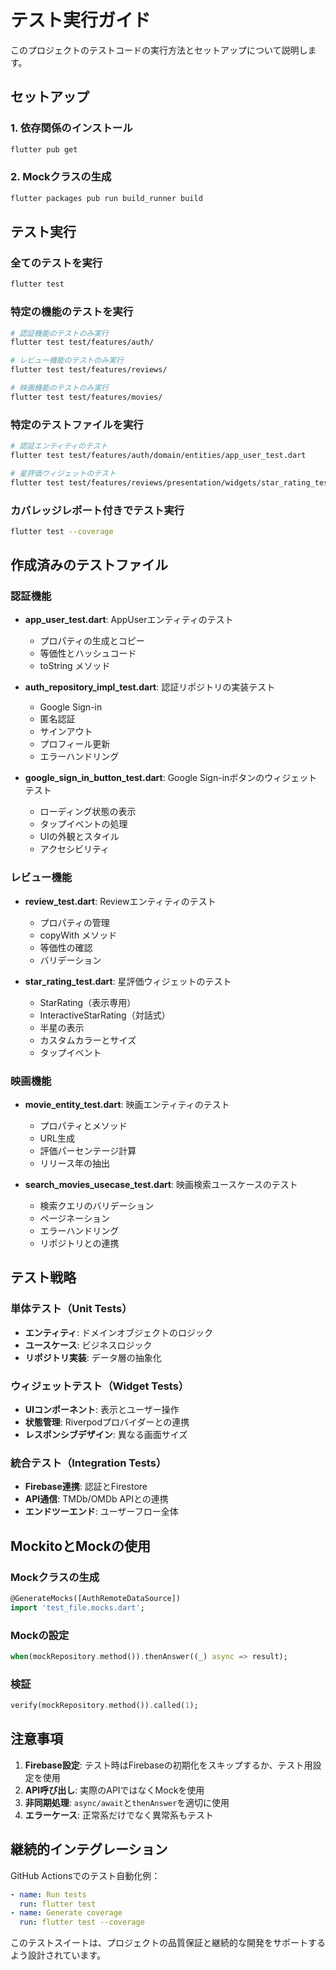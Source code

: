 # テスト実行ガイド

このプロジェクトのテストコードの実行方法とセットアップについて説明します。

## セットアップ

### 1. 依存関係のインストール
```bash
flutter pub get
```

### 2. Mockクラスの生成
```bash
flutter packages pub run build_runner build
```

## テスト実行

### 全てのテストを実行
```bash
flutter test
```

### 特定の機能のテストを実行
```bash
# 認証機能のテストのみ実行
flutter test test/features/auth/

# レビュー機能のテストのみ実行
flutter test test/features/reviews/

# 映画機能のテストのみ実行
flutter test test/features/movies/
```

### 特定のテストファイルを実行
```bash
# 認証エンティティのテスト
flutter test test/features/auth/domain/entities/app_user_test.dart

# 星評価ウィジェットのテスト
flutter test test/features/reviews/presentation/widgets/star_rating_test.dart
```

### カバレッジレポート付きでテスト実行
```bash
flutter test --coverage
```

## 作成済みのテストファイル

### 認証機能
- **app_user_test.dart**: AppUserエンティティのテスト
  - プロパティの生成とコピー
  - 等価性とハッシュコード
  - toString メソッド

- **auth_repository_impl_test.dart**: 認証リポジトリの実装テスト
  - Google Sign-in
  - 匿名認証
  - サインアウト
  - プロフィール更新
  - エラーハンドリング

- **google_sign_in_button_test.dart**: Google Sign-inボタンのウィジェットテスト
  - ローディング状態の表示
  - タップイベントの処理
  - UIの外観とスタイル
  - アクセシビリティ

### レビュー機能
- **review_test.dart**: Reviewエンティティのテスト
  - プロパティの管理
  - copyWith メソッド
  - 等価性の確認
  - バリデーション

- **star_rating_test.dart**: 星評価ウィジェットのテスト
  - StarRating（表示専用）
  - InteractiveStarRating（対話式）
  - 半星の表示
  - カスタムカラーとサイズ
  - タップイベント

### 映画機能
- **movie_entity_test.dart**: 映画エンティティのテスト
  - プロパティとメソッド
  - URL生成
  - 評価パーセンテージ計算
  - リリース年の抽出

- **search_movies_usecase_test.dart**: 映画検索ユースケースのテスト
  - 検索クエリのバリデーション
  - ページネーション
  - エラーハンドリング
  - リポジトリとの連携

## テスト戦略

### 単体テスト（Unit Tests）
- **エンティティ**: ドメインオブジェクトのロジック
- **ユースケース**: ビジネスロジック
- **リポジトリ実装**: データ層の抽象化

### ウィジェットテスト（Widget Tests）
- **UIコンポーネント**: 表示とユーザー操作
- **状態管理**: Riverpodプロバイダーとの連携
- **レスポンシブデザイン**: 異なる画面サイズ

### 統合テスト（Integration Tests）
- **Firebase連携**: 認証とFirestore
- **API通信**: TMDb/OMDb APIとの連携
- **エンドツーエンド**: ユーザーフロー全体

## MockitoとMockの使用

### Mockクラスの生成
```dart
@GenerateMocks([AuthRemoteDataSource])
import 'test_file.mocks.dart';
```

### Mockの設定
```dart
when(mockRepository.method()).thenAnswer((_) async => result);
```

### 検証
```dart
verify(mockRepository.method()).called(1);
```

## 注意事項

1. **Firebase設定**: テスト時はFirebaseの初期化をスキップするか、テスト用設定を使用
2. **API呼び出し**: 実際のAPIではなくMockを使用
3. **非同期処理**: `async/await`と`thenAnswer`を適切に使用
4. **エラーケース**: 正常系だけでなく異常系もテスト

## 継続的インテグレーション

GitHub Actionsでのテスト自動化例：
```yaml
- name: Run tests
  run: flutter test
- name: Generate coverage
  run: flutter test --coverage
```

このテストスイートは、プロジェクトの品質保証と継続的な開発をサポートするよう設計されています。
